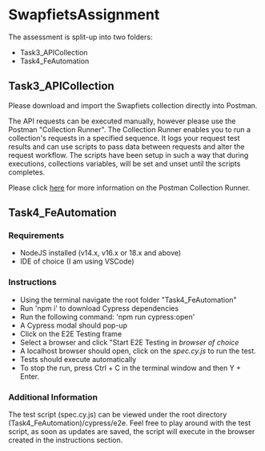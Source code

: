 # SwapfietsAssignment

The assessment is split-up into two folders:
- Task3_APICollection
- Task4_FeAutomation

## Task3_APICollection

Please download and import the Swapfiets collection directly into Postman. 

The API requests can be executed manually, however please use the Postman "Collection Runner". The Collection Runner enables you to run a collection's requests in a specified sequence. It logs your request test results and can use scripts to pass data between requests and alter the request workflow. The scripts have been setup in such a way that during executions, collections variables, will be set and unset until the scripts completes. 

Please click [here](https://learning.postman.com/docs/collections/running-collections/intro-to-collection-runs/) for more information on the Postman Collection Runner.


## Task4_FeAutomation

### Requirements

- NodeJS installed (v14.x, v16.x or 18.x and above)
- IDE of choice (I am using VSCode)

### Instructions

- Using the terminal navigate the root folder "Task4_FeAutomation"
- Run 'npm i' to download Cypress dependencies
- Run the following command: 'npm run cypress:open'
- A Cypress modal should pop-up
- Click on the E2E Testing frame
- Select a browser and click "Start E2E Testing in *browser of choice*
- A localhost browser should open, click on the *spec.cy.js* to run the test.
- Tests should execute automatically
- To stop the run, press Ctrl + C in the terminal window and then Y + Enter.

### Additional Information

The test script (spec.cy.js) can be viewed under the root directory (Task4_FeAutomation)/cypress/e2e. Feel free to play around with the test script, as soon as updates are saved, the script will execute in the browser created in the instructions section.
